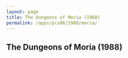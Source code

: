 ```yaml
---
layout: page
title: The Dungeons of Moria (1988)
permalink: /apps/pcx86/1988/moria/
---
```


The Dungeons of Moria (1988)
----------------------------
